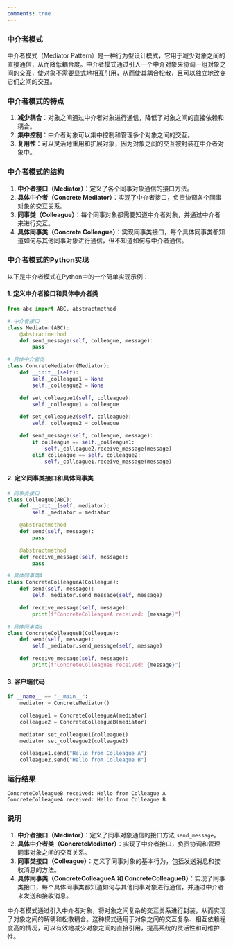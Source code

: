 ```yaml
---
comments: true
---
```


### 中介者模式

中介者模式（Mediator Pattern）是一种行为型设计模式，它用于减少对象之间的直接通信，从而降低耦合度。中介者模式通过引入一个中介对象来协调一组对象之间的交互，使对象不需要显式地相互引用，从而使其耦合松散，且可以独立地改变它们之间的交互。

### 中介者模式的特点

1. **减少耦合**：对象之间通过中介者对象进行通信，降低了对象之间的直接依赖和耦合。
2. **集中控制**：中介者对象可以集中控制和管理多个对象之间的交互。
3. **复用性**：可以灵活地重用和扩展对象，因为对象之间的交互被封装在中介者对象中。

### 中介者模式的结构

1. **中介者接口（Mediator）**：定义了各个同事对象通信的接口方法。
2. **具体中介者（Concrete Mediator）**：实现了中介者接口，负责协调各个同事对象的交互关系。
3. **同事类（Colleague）**：每个同事对象都需要知道中介者对象，并通过中介者来进行交互。
4. **具体同事类（Concrete Colleague）**：实现同事类接口，每个具体同事类都知道如何与其他同事对象进行通信，但不知道如何与中介者通信。

### 中介者模式的Python实现

以下是中介者模式在Python中的一个简单实现示例：

#### 1. 定义中介者接口和具体中介者类

```python
from abc import ABC, abstractmethod

# 中介者接口
class Mediator(ABC):
    @abstractmethod
    def send_message(self, colleague, message):
        pass

# 具体中介者类
class ConcreteMediator(Mediator):
    def __init__(self):
        self._colleague1 = None
        self._colleague2 = None

    def set_colleague1(self, colleague):
        self._colleague1 = colleague

    def set_colleague2(self, colleague):
        self._colleague2 = colleague

    def send_message(self, colleague, message):
        if colleague == self._colleague1:
            self._colleague2.receive_message(message)
        elif colleague == self._colleague2:
            self._colleague1.receive_message(message)
```

#### 2. 定义同事类接口和具体同事类

```python
# 同事类接口
class Colleague(ABC):
    def __init__(self, mediator):
        self._mediator = mediator

    @abstractmethod
    def send(self, message):
        pass

    @abstractmethod
    def receive_message(self, message):
        pass

# 具体同事类A
class ConcreteColleagueA(Colleague):
    def send(self, message):
        self._mediator.send_message(self, message)

    def receive_message(self, message):
        print(f"ConcreteColleagueA received: {message}")

# 具体同事类B
class ConcreteColleagueB(Colleague):
    def send(self, message):
        self._mediator.send_message(self, message)

    def receive_message(self, message):
        print(f"ConcreteColleagueB received: {message}")
```

#### 3. 客户端代码

```python
if __name__ == "__main__":
    mediator = ConcreteMediator()

    colleague1 = ConcreteColleagueA(mediator)
    colleague2 = ConcreteColleagueB(mediator)

    mediator.set_colleague1(colleague1)
    mediator.set_colleague2(colleague2)

    colleague1.send("Hello from Colleague A")
    colleague2.send("Hello from Colleague B")
```

### 运行结果

```plaintext
ConcreteColleagueB received: Hello from Colleague A
ConcreteColleagueA received: Hello from Colleague B
```

### 说明

1. **中介者接口（Mediator）**：定义了同事对象通信的接口方法 `send_message`。
2. **具体中介者类（ConcreteMediator）**：实现了中介者接口，负责协调和管理同事对象之间的交互关系。
3. **同事类接口（Colleague）**：定义了同事对象的基本行为，包括发送消息和接收消息的方法。
4. **具体同事类（ConcreteColleagueA 和 ConcreteColleagueB）**：实现了同事类接口，每个具体同事类都知道如何与其他同事对象进行通信，并通过中介者来发送和接收消息。

中介者模式通过引入中介者对象，将对象之间复杂的交互关系进行封装，从而实现了对象之间的解耦和松散耦合。这种模式适用于对象之间的交互复杂、相互依赖程度高的情况，可以有效地减少对象之间的直接引用，提高系统的灵活性和可维护性。